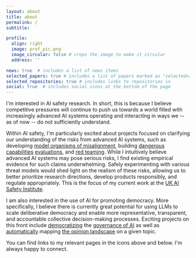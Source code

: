 ```yaml
---
layout: about
title: about
permalink: /
subtitle:

profile:
  align: right
  image: prof_pic.png
  image_circular: false # crops the image to make it circular
  address: ''

news: true  # includes a list of news items
selected_papers: true # includes a list of papers marked as "selected={true}"
selected_repositories: true # includes links to repositories in 
social: true  # includes social icons at the bottom of the page
---
```


I'm interested in AI safety research. In short, this is because I believe competitive pressures will continue to push us towards a world filled with increasingly advanced AI systems operating and interacting in ways we -- as of now -- do not sufficiently understand.

Within AI safety, I'm particularly excited about projects focused on clarifying our understanding of the risks from advanced AI systems, such as developing [model organisms of misalignment](https://www.alignmentforum.org/posts/ChDH335ckdvpxXaXX/model-organisms-of-misalignment-the-case-for-a-new-pillar-of-1), building [dangerous](https://www.gov.uk/government/publications/emerging-processes-for-frontier-ai-safety/emerging-processes-for-frontier-ai-safety#model-evaluations-and-red-teaming) [capabilities](https://evals.alignment.org) [evaluations](https://openai.com/blog/frontier-risk-and-preparedness), and [red teaming](https://www.anthropic.com/index/frontier-threats-red-teaming-for-ai-safety). While I intuitively believe advanced AI systems may pose serious risks, I find existing empirical evidence for such claims underwhelming. Safely experimenting with various threat models would shed light on the realism of these risks, allowing us to better prioritize research directions, develop products responsibly, and regulate appropriately. This is the focus of my current work at the [UK AI Safety Institute](https://www.gov.uk/government/publications/ai-safety-institute-overview/introducing-the-ai-safety-institute).

I am also interested in the use of AI for promoting democracy. More specifically, I believe there is currently great potential for using LLMs to scale deliberative democracy and enable more representative, transparent, and accountable collective decision-making processes. Exciting projects on this front include [democratizing](https://openai.com/blog/democratic-inputs-to-ai-grant-program-update) the [governance of AI](https://www.anthropic.com/news/collective-constitutional-ai-aligning-a-language-model-with-public-input) as well as [automatically](https://compdemocracy.org) mapping [the opinion landscape](https://ai.objectives.institute/talk-to-the-city) on a given topic.

You can find links to my relevant pages in the icons above and below. I'm always happy to connect.
